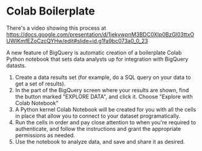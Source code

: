 # Colab Boilerplate

There's a video showing this process at https://docs.google.com/presentation/d/1jekywpnM3BDC0XIp0BzGl03ttxOUWIKmfEZoCzcQYHw/edit#slide=id.g1fa9bc073a0_0_23

A new feature of BigQuery is automatic creation of a boilerplate Colab Python notebook that sets data analysts up for integration with BigQuery datasts.

1. Create a data results set (for example, do a SQL query on your data to get a set of results).
2. In the part of the BigQuery screen where your results are shown, find the button marked "EXPLORE DATA", and click it.  Choose "Explore with Colab Notebook"
3. A Python kernel Colab Notebook will be created for you with all the cells in place that allow you to connect to your dataset programatically. 
4. Run the cells in order and pay close attention to when you're required to authenticate, and follow the instructions and grant the appropriate permissions as needed.
5. Use the notebook to analyze data, and save and share it as desired.